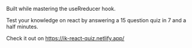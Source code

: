 Built while mastering the useRreducer hook.

Test your knowledge on react by answering a 15 question quiz in 7 and a half minutes.

Check it out on https://ik-react-quiz.netlify.app/
